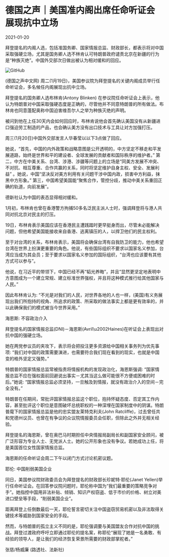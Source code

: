 # 德国之声｜美国准内阁出席任命听证会 展现抗中立场

2021-01-20

拜登提名的内阁人选，包括准国务卿、国家情报总监、财政部长，都表示将对中国采取强硬立场，尤其是国务卿人选不林肯认可特朗普政府谴责北京在新疆的行为是“种族灭绝”。中国外交部次日做出被认为相对缓和的回应。

![GitHub](https://chinadigitaltimes.net/chinese/files/2021/01/image-1611142227503.png)

(德国之声中文网) 周二(1月19日)，美国参议院为拜登提名的关键内阁成员举行任命听证会，多名候任内阁展现出抗中立场。

拜登提名的国务卿人选布林肯(Antony Blinken) 在参议院任命听证会上表示，他认为特朗普对中国采取强硬态度是正确的，尽管他并不同意特朗普的所有做法。布林肯也同意蓬配奥称中国迫害维吾尔人之举为种族灭绝的声明。

被问到他在上任30天内会如何回应时，布林肯说他会首先确认美国没有从新疆进口强迫劳工制造的产品，也会确认美方没有出口技术与工具让对方加强打压。

周三(1月20日)中国外交部发言人华春莹以以下3点做了回应。

她说，“首先，中国的内外政策和战略意图是公开透明的，中方坚定不移走和平发展道路，始终是世界和平的建设者、全球发展的贡献者和国际秩序的维护者。” 第二，中方在中美关系、台湾、涉港、涉疆等问题上的立场是“同美方发展不冲突、不对抗、相互尊重、合作共赢的关系，同时将坚定维护自身主权、安全、发展利益” 。她说，中国“坚决反对美方利用有关问题干涉中国内政，损害中方利益，抹黑中方形象。” 第三，中国希望美国能“聚焦合作，管控分歧，推动中美关系重回正确的轨道，向前发展”。

德新社认为中国的表态显得相对缓和。

1月初，布林肯也曾在香港警方拘捕50多名泛民主派人士时，强调拜登将与港人共同对抗北京对民主的打压。

19日，布林肯表示美国应该在香港民主遭践踏时更早挺身而出，尽管未必能解决问题，但他希望美国能接收来自香港、逃离镇压的人，以捍卫他们的民主权利。

至于对台湾的关系，布林肯表示，美国将会确保台湾有自我防卫的能力，他也希望台湾在世界上扮演更重要的角色。他说，有些国际组织不要求以国家名义参加，台湾应当成为其会员；至于要求以国家名义参加的国际组织，“台湾也应该要有其他方式可以参与”。

他说，在习近平的带领下，中国已经不再“韬光养晦”，并且“显然更坚定地表明中方意图成为一个建立常规、建立标准世界强权，并且将这种模式推行给其他国家与人民。”

因此布林肯认为: “不光是对我们的人民，对世界各地的人也一样，(美国)有义务展现出我们所抱持的视角、所追求的政策、所采取的做法事实上都是更有效率的，并以此确保我们的模式被当今世界采用。”

海恩斯: 不容政治介入

拜登提名的国家情报总监(DNI)－海恩斯(Avril\u2002Haines)在听证会上表现出对抗中国的强硬立场。

她在两党参议员的夹攻下，表示将会把投注更多资源给中国相关事务列为优先事项: “我们对中国的政策需要演进，也需要符合我们现在看到的现实，也就是中国变的格外坚定又强势。”

特朗普的国家情报总监常被指责将情报机构的发现政治化，海恩斯强调: “国家情报总监不应在强权面前回避说出事实－尤其当这么做可能很不方便或困难的时后。”她说: “国家情报总监必须坚持，一旦触及到情报，就没有政治介入的空间－完全没有。”

特朗普在任期间，常批评国家情报总监这个职位，抱持怀疑态度、否定其工作内容，甚至批评这个职位是意图破坏总统职权的一种深埋在国家制度中的阴谋。特朗普麾下的国家情报总监是他的忠实盟友莱特克利夫(John Ratcliffe)，过去曾任共和党德州议员、也曾在有争议的众议院情报委员会任职，但除此之外并无相关经验。

拜登提名的海恩斯，曾在奥巴马时期担任中央情报局副局长和副国家安全顾问，被广泛形容为专业人士、无党派人士。她的公开形象也没有争议。若她成功上任，将是美国首位女性国家情报总监。

海恩斯的任命听证会周二下午以闭门方式讨论机密议题。

耶伦: 中国削弱美国企业

同日，美国参议院财政委员会为拜登提名的财政部长珍妮特·耶伦(Janet Yellen)举行任命听证会。在回答参议院问题时，耶伦称中国为“我们最重要的策略竞争对手”。她指控中国用非法补贴、倾销、知识产权窃盗、低于市价的价格、树立对美进口壁垒等手段，“削弱美国企业”。

距离拜登上任倒数最后一天，耶伦誓言密切关注中国盗窃贸易机密以及非法取得关键技术等威胁到国家安全的手段。

然而，与特朗普的孤立主义不同的是，耶伦强调要与美国盟友合作对抗中国的挑战。拜登过渡政府呼吁立即通过耶伦的提名案，称耶伦“展现了她是一名勇敢、有经验的领导人，是让我们的经济恢复荣景所需要的财政部掌舵者。”

张慈/杨威廉 (路透社、法新社)

